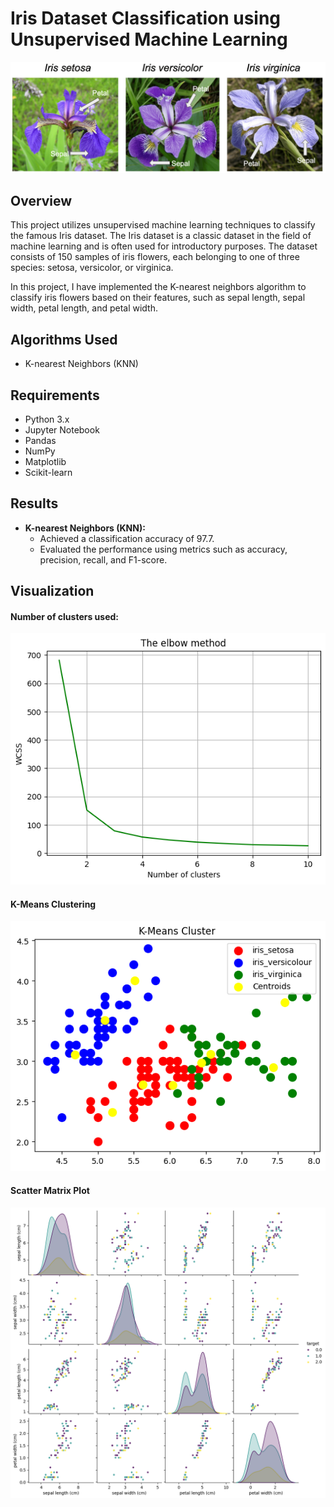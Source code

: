 # Iris Dataset Classification using Unsupervised Machine Learning

![Iris Flowers](https://github.com/acamillemartin/Machine_Learning_Projects/blob/main/Unsupervised%20ML/Images/Iris%20Flower.png)

## Overview

This project utilizes unsupervised machine learning techniques to classify the famous Iris dataset. The Iris dataset is a classic dataset in the field of machine learning and is often used for introductory purposes. The dataset consists of 150 samples of iris flowers, each belonging to one of three species: setosa, versicolor, or virginica.

In this project, I have implemented the K-nearest neighbors algorithm to classify iris flowers based on their features, such as sepal length, sepal width, petal length, and petal width.

## Algorithms Used

- K-nearest Neighbors (KNN)

## Requirements

- Python 3.x
- Jupyter Notebook
- Pandas
- NumPy
- Matplotlib
- Scikit-learn

## Results

- **K-nearest Neighbors (KNN):** 
  - Achieved a classification accuracy of 97.7.
  - Evaluated the performance using metrics such as accuracy, precision, recall, and F1-score.


## Visualization

#### Number of clusters used:

![The Elbow Method](https://github.com/acamillemartin/Machine_Learning_Projects/blob/main/Unsupervised%20ML/Images/elbow%20method.png)

#### K-Means Clustering
![K-Means Clustering](https://github.com/acamillemartin/Machine_Learning_Projects/blob/main/Unsupervised%20ML/Images/k-means%20cluster.png)

#### Scatter Matrix Plot
![Dataset](https://github.com/acamillemartin/Machine_Learning_Projects/blob/main/Unsupervised%20ML/Images/scatter%20matrix%20plot.png)
